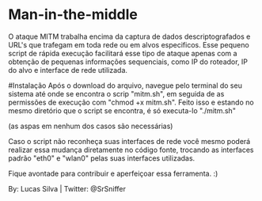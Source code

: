 # Man-in-the-middle
O ataque MITM trabalha encima da captura de dados descriptografados e URL's que trafegam em toda
rede ou em alvos especificos.
Esse pequeno script de rápida execução facilitará esse tipo de ataque apenas com a obtenção de 
pequenas informações sequenciais, como IP do roteador, IP do alvo e interface de rede utilizada.

#Instalação
Após o download do arquivo, navegue pelo terminal do seu sistema até onde se encontra o scrip "mitm.sh",
em seguida de as permissões de execução com "chmod +x mitm.sh".
Feito isso e estando no mesmo diretório que o script se encontra, é só executa-lo "./mitm.sh"

(as aspas em nenhum dos casos são necessárias)

Caso o script não reconheça suas interfaces de rede você mesmo poderá realizar essa mudança diretamente
no código fonte, trocando as interfaces padrão "eth0" e "wlan0" pelas suas interfaces utilizadas.


Fique avontade para contribuir e aperfeiçoar essa ferramenta. :)

By: Lucas Silva | Twitter: @SrSniffer
